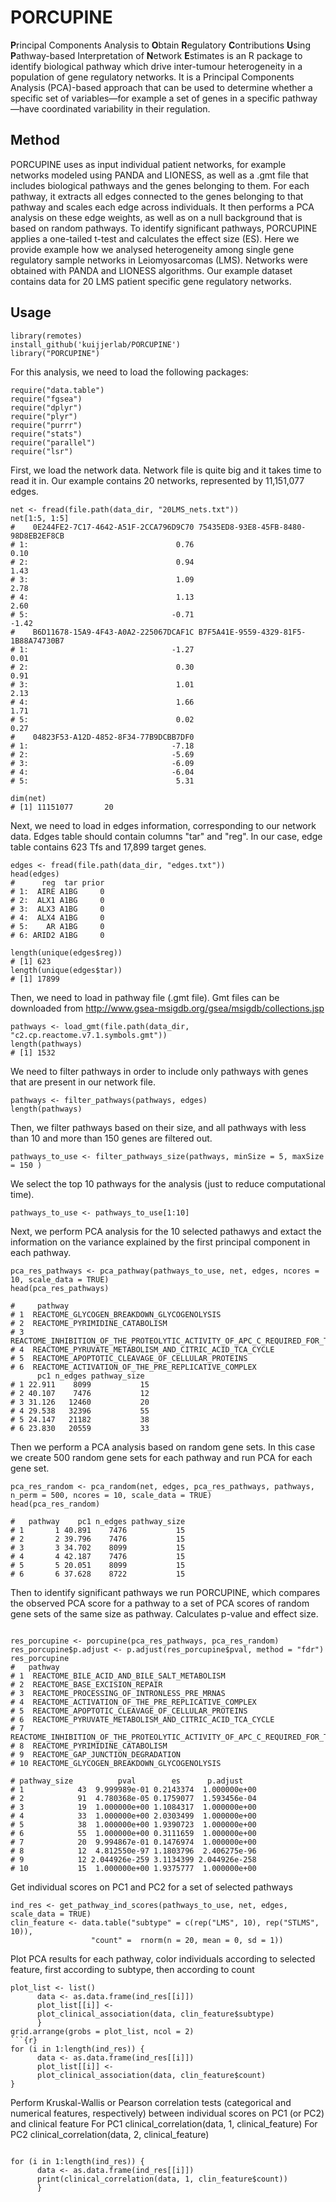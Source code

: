 # PORCUPINE
**P**rincipal Components Analysis to **O**btain **R**egulatory **C**ontributions **U**sing **P**athway-based Interpretation of **N**etwork **E**stimates is an R package to identify biological pathway which drive inter-tumour heterogeneity in a population of gene regulatory networks. It is a Principal Components Analysis (PCA)-based approach that can be used to determine whether a specific set of variables—for example a set of genes in a specific pathway—have coordinated variability in their regulation.

## Method
PORCUPINE uses as input individual patient networks, for example networks modeled using PANDA and LIONESS, as well as a .gmt file that includes biological pathways and the genes belonging to them. For each pathway, it extracts all edges connected to the genes belonging to that pathway and scales each edge across individuals. It then performs a PCA analysis on these edge weights, as well as on a null background that is based on random pathways. To identify significant pathways, PORCUPINE applies a one-tailed t-test and calculates the effect size (ES). 
Here we provide example how we analysed heterogeneity among single gene regulatory sample networks in Leiomyosarcomas (LMS). Networks were obtained with PANDA and LIONESS algorithms. Our example dataset contains data for 20 LMS patient specific gene regulatory networks. 

## Usage
```{r}
library(remotes)
install_github('kuijjerlab/PORCUPINE')
library("PORCUPINE")
```
For this analysis, we need to load the following packages:
```{r}
require("data.table")
require("fgsea")
require("dplyr")
require("plyr")
require("purrr")
require("stats")
require("parallel")
require("lsr")
```
First, we load the network data. Network file is quite big and it takes time to read it in. Our example contains 20 networks, represented by 11,151,077 edges.

```{r}
net <- fread(file.path(data_dir, "20LMS_nets.txt"))
net[1:5, 1:5]
#    0E244FE2-7C17-4642-A51F-2CCA796D9C70 75435ED8-93E8-45FB-8480-98D8EB2EF8CB
# 1:                                 0.76                                 0.10
# 2:                                 0.94                                 1.43
# 3:                                 1.09                                 2.78
# 4:                                 1.13                                 2.60
# 5:                                -0.71                                -1.42
#    B6D11678-15A9-4F43-A0A2-225067DCAF1C B7F5A41E-9559-4329-81F5-1B88A74730B7
# 1:                                -1.27                                 0.01
# 2:                                 0.30                                 0.91
# 3:                                 1.01                                 2.13
# 4:                                 1.66                                 1.71
# 5:                                 0.02                                 0.27
#    04823F53-A12D-4852-8F34-77B9DCBB7DF0
# 1:                                -7.18
# 2:                                -5.69
# 3:                                -6.09
# 4:                                -6.04
# 5:                                 5.31

dim(net)
# [1] 11151077       20

```
Next, we need to load in edges information, corresponding to our network data. Edges table should contain columns "tar" and "reg". In our case, edge table contains 623 Tfs and 17,899 target genes.

```{r}
edges <- fread(file.path(data_dir, "edges.txt"))
head(edges)
#      reg  tar prior
# 1:  AIRE A1BG     0
# 2:  ALX1 A1BG     0
# 3:  ALX3 A1BG     0
# 4:  ALX4 A1BG     0
# 5:    AR A1BG     0
# 6: ARID2 A1BG     0

length(unique(edges$reg))
# [1] 623
length(unique(edges$tar))
# [1] 17899
```
Then, we need to load in pathway file (.gmt file). Gmt files can be downloaded from http://www.gsea-msigdb.org/gsea/msigdb/collections.jsp
```{r}
pathways <- load_gmt(file.path(data_dir, "c2.cp.reactome.v7.1.symbols.gmt"))
length(pathways)
# [1] 1532
```
We need to filter pathways in order to include only pathways with genes that are present in our network file. 
```{r}
pathways <- filter_pathways(pathways, edges)
length(pathways)
```
Then, we filter pathways based on their size, and all pathways with less than 10 and more than 150 genes are filtered out. 
```{r}
pathways_to_use <- filter_pathways_size(pathways, minSize = 5, maxSize = 150 )
```
We select the top 10 pathways for the analysis (just to reduce computational time).
```{r}
pathways_to_use <- pathways_to_use[1:10]
```
Next, we perform PCA analysis for the 10 selected pathawys and extact the information on the variance explained by the first principal component in each pathway.
```{r}
pca_res_pathways <- pca_pathway(pathways_to_use, net, edges, ncores = 10, scale_data = TRUE)
head(pca_res_pathways)

#     pathway
# 1  REACTOME_GLYCOGEN_BREAKDOWN_GLYCOGENOLYSIS
# 2  REACTOME_PYRIMIDINE_CATABOLISM
# 3  REACTOME_INHIBITION_OF_THE_PROTEOLYTIC_ACTIVITY_OF_APC_C_REQUIRED_FOR_THE_ONSET_OF_ANAPHASE_BY_MITOTIC_SPINDLE_CHECKPOINT_COMPONENTS
# 4  REACTOME_PYRUVATE_METABOLISM_AND_CITRIC_ACID_TCA_CYCLE
# 5  REACTOME_APOPTOTIC_CLEAVAGE_OF_CELLULAR_PROTEINS
# 6  REACTOME_ACTIVATION_OF_THE_PRE_REPLICATIVE_COMPLEX
      pc1 n_edges pathway_size
# 1 22.911    8099           15
# 2 40.107    7476           12
# 3 31.126   12460           20
# 4 29.538   32396           55
# 5 24.147   21182           38
# 6 23.830   20559           33
```
Then we perform a PCA analysis based on random gene sets. In this case we create 500 random gene sets for each pathway and run PCA for each gene set.

```{r}
pca_res_random <- pca_random(net, edges, pca_res_pathways, pathways, n_perm = 500, ncores = 10, scale_data = TRUE)
head(pca_res_random)

#   pathway    pc1 n_edges pathway_size
# 1       1 40.891    7476           15
# 2       2 39.796    7476           15
# 3       3 34.702    8099           15
# 4       4 42.187    7476           15
# 5       5 20.051    8099           15
# 6       6 37.628    8722           15

```
Then to identify significant pathways we run PORCUPINE, which compares the observed PCA score for a pathway to a set of PCA scores of random gene sets of the same size as pathway. Calculates p-value and effect size.
```{r}

res_porcupine <- porcupine(pca_res_pathways, pca_res_random)
res_porcupine$p.adjust <- p.adjust(res_porcupine$pval, method = "fdr")
res_porcupine
#   pathway
# 1  REACTOME_BILE_ACID_AND_BILE_SALT_METABOLISM
# 2  REACTOME_BASE_EXCISION_REPAIR
# 3  REACTOME_PROCESSING_OF_INTRONLESS_PRE_MRNAS
# 4  REACTOME_ACTIVATION_OF_THE_PRE_REPLICATIVE_COMPLEX
# 5  REACTOME_APOPTOTIC_CLEAVAGE_OF_CELLULAR_PROTEINS
# 6  REACTOME_PYRUVATE_METABOLISM_AND_CITRIC_ACID_TCA_CYCLE
# 7  REACTOME_INHIBITION_OF_THE_PROTEOLYTIC_ACTIVITY_OF_APC_C_REQUIRED_FOR_THE_ONSET_OF_ANAPHASE_BY_MITOTIC_SPINDLE_CHECKPOINT_COMPONENTS
# 8  REACTOME_PYRIMIDINE_CATABOLISM
# 9  REACTOME_GAP_JUNCTION_DEGRADATION
# 10 REACTOME_GLYCOGEN_BREAKDOWN_GLYCOGENOLYSIS

# pathway_size          pval        es      p.adjust
# 1            43  9.999989e-01 0.2143374  1.000000e+00
# 2            91  4.780368e-05 0.1759077  1.593456e-04
# 3            19  1.000000e+00 1.1084317  1.000000e+00
# 4            33  1.000000e+00 2.0303499  1.000000e+00
# 5            38  1.000000e+00 1.9390723  1.000000e+00
# 6            55  1.000000e+00 0.3111659  1.000000e+00
# 7            20  9.994867e-01 0.1476974  1.000000e+00
# 8            12  4.812550e-97 1.1803796  2.406275e-96
# 9            12 2.044926e-259 3.1134399 2.044926e-258
# 10           15  1.000000e+00 1.9375777  1.000000e+00

```
Get individual scores on PC1 and PC2 for a set of selected pathways
```{r}
ind_res <- get_pathway_ind_scores(pathways_to_use, net, edges,  scale_data = TRUE)
clin_feature <- data.table("subtype" = c(rep("LMS", 10), rep("STLMS", 10)),
                  "count" =  rnorm(n = 20, mean = 0, sd = 1))
```
Plot PCA results for each pathway, color individuals according to selected feature,
first according to subtype, then according to count
```{r}
plot_list <- list()
      data <- as.data.frame(ind_res[[i]])
      plot_list[[i]] <- 
      plot_clinical_association(data, clin_feature$subtype)
      } 
grid.arrange(grobs = plot_list, ncol = 2)
```{r}
for (i in 1:length(ind_res)) {
      data <- as.data.frame(ind_res[[i]])
      plot_list[[i]] <- 
      plot_clinical_association(data, clin_feature$count)
} 
```
Perform Kruskal-Wallis or Pearson correlation tests (categorical and numerical features, respectively)
between individual scores on PC1 (or PC2) and clinical feature
For PC1 clinical_correlation(data, 1, clinical_feature)
For PC2 clinical_correlation(data, 2, clinical_feature)


```{r}

for (i in 1:length(ind_res)) {
      data <- as.data.frame(ind_res[[i]])
      print(clinical_correlation(data, 1, clin_feature$count))
      } 
```
